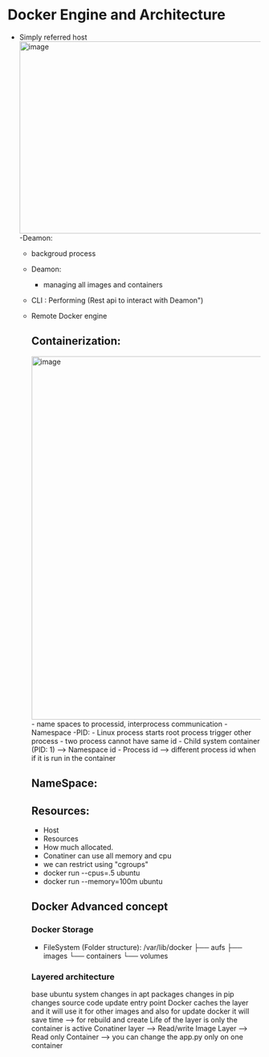# Docker Engine and Architecture
- Simply referred host
  <img width="522" height="382" alt="image" src="https://github.com/user-attachments/assets/7c1f3c0d-bc68-41bf-b4da-38c782829709" />
  -Deamon:
   - backgroud process
  - Deamon:
      - managing all images and containers
  - CLI : Performing (Rest api to interact with Deamon")
  - Remote Docker engine
 
    ## Containerization:
    <img width="1327" height="722" alt="image" src="https://github.com/user-attachments/assets/3bff8b8f-e64e-4e7f-9aab-f9b9f1840de6" />
    - name spaces to processid, interprocess communication
    - Namespace -PID:
    - Linux process starts root process trigger other process
    - two process cannot have same id
    - Child system container (PID: 1) --> Namespace id
    - Process id --> different process id when if it is run in the container

    ## NameSpace:

    ## Resources:
      - Host
      - Resources
      - How much allocated.
      - Conatiner can use all memory and cpu
      - we can restrict using "cgroups"
      - docker run --cpus=.5 ubuntu
      - docker run --memory=100m ubuntu
   
    ## Docker Advanced concept
    ### Docker Storage
    - FileSystem (Folder structure):
      /var/lib/docker
      ├── aufs
      ├── images
      └── containers 
      └── volumes

    ### Layered architecture
    base ubuntu system
    changes in apt packages
    changes in pip changes
    source code
    update entry point
    Docker caches the layer
    and it will use it for other images and also for update docker
    it will save time --> for rebuild and create
    Life of the layer is only the container is active
    Conatiner layer --> Read/write
    Image Layer --> Read only
    Container --> you can change the app.py only on one container
       
      
     
      

